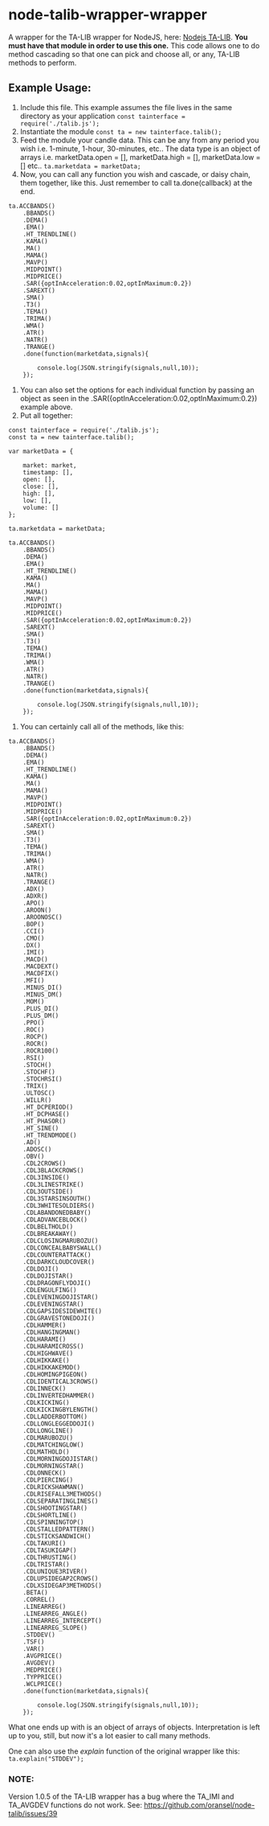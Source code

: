 # node-talib-wrapper-wrapper
A wrapper for the TA-LIB wrapper for NodeJS, here: [Nodejs TA-LIB](https://github.com/oransel/node-talib). **You must have that module in order to use this one.** This code allows one to do method cascading so that one can pick and choose all, or any, TA-LIB methods to perform.

## Example Usage:
1. Include this file. This example assumes the file lives in the same directory as your application
`const tainterface = require('./talib.js');`
1. Instantiate the module
`const ta = new tainterface.talib();`
1. Feed the module your candle data. This can be any from any period you wish i.e. 1-minute, 1-hour, 30-minutes, etc.. The data type is an object of arrays i.e. marketData.open = [], marketData.high = [], marketData.low = [] etc..
`ta.marketdata = marketData;`
1. Now, you can call any function you wish and cascade, or daisy chain, them together, like this. Just remember to call ta.done(callback) at the end.
```
ta.ACCBANDS()
    .BBANDS()
    .DEMA()
    .EMA()
    .HT_TRENDLINE()
    .KAMA()
    .MA()
    .MAMA()
    .MAVP()
    .MIDPOINT()
    .MIDPRICE()
    .SAR({optInAcceleration:0.02,optInMaximum:0.2})
    .SAREXT()
    .SMA()
    .T3()
    .TEMA()
    .TRIMA()
    .WMA()
    .ATR()
    .NATR()
    .TRANGE()
    .done(function(marketdata,signals){

        console.log(JSON.stringify(signals,null,10));
    });
```
1. You can also set the options for each individual function by passing an object as seen in the .SAR({optInAcceleration:0.02,optInMaximum:0.2}) example above.
1. Put all together:
```
const tainterface = require('./talib.js');
const ta = new tainterface.talib();

var marketData = {

    market: market,
    timestamp: [],
    open: [],
    close: [],
    high: [],
    low: [],
    volume: []
};

ta.marketdata = marketData;

ta.ACCBANDS()
    .BBANDS()
    .DEMA()
    .EMA()
    .HT_TRENDLINE()
    .KAMA()
    .MA()
    .MAMA()
    .MAVP()
    .MIDPOINT()
    .MIDPRICE()
    .SAR({optInAcceleration:0.02,optInMaximum:0.2})
    .SAREXT()
    .SMA()
    .T3()
    .TEMA()
    .TRIMA()
    .WMA()
    .ATR()
    .NATR()
    .TRANGE()
    .done(function(marketdata,signals){

        console.log(JSON.stringify(signals,null,10));
    });
```
1. You can certainly call all of the methods, like this:
```
ta.ACCBANDS()
    .BBANDS()
    .DEMA()
    .EMA()
    .HT_TRENDLINE()
    .KAMA()
    .MA()
    .MAMA()
    .MAVP()
    .MIDPOINT()
    .MIDPRICE()
    .SAR({optInAcceleration:0.02,optInMaximum:0.2})
    .SAREXT()
    .SMA()
    .T3()
    .TEMA()
    .TRIMA()
    .WMA()
    .ATR()
    .NATR()
    .TRANGE()
    .ADX()
    .ADXR()
    .APO()
    .AROON()
    .AROONOSC()
    .BOP()
    .CCI()
    .CMO()
    .DX()
    .IMI()
    .MACD()
    .MACDEXT()
    .MACDFIX()
    .MFI()
    .MINUS_DI()
    .MINUS_DM()
    .MOM()
    .PLUS_DI()
    .PLUS_DM()
    .PPO()
    .ROC()
    .ROCP()
    .ROCR()
    .ROCR100()
    .RSI()
    .STOCH()
    .STOCHF()
    .STOCHRSI()
    .TRIX()
    .ULTOSC()
    .WILLR()
    .HT_DCPERIOD()
    .HT_DCPHASE()
    .HT_PHASOR()
    .HT_SINE()
    .HT_TRENDMODE()
    .AD()
    .ADOSC()
    .OBV()
    .CDL2CROWS()
    .CDL3BLACKCROWS()
    .CDL3INSIDE()
    .CDL3LINESTRIKE()
    .CDL3OUTSIDE()
    .CDL3STARSINSOUTH()
    .CDL3WHITESOLDIERS()
    .CDLABANDONEDBABY()
    .CDLADVANCEBLOCK()
    .CDLBELTHOLD()
    .CDLBREAKAWAY()
    .CDLCLOSINGMARUBOZU()
    .CDLCONCEALBABYSWALL()
    .CDLCOUNTERATTACK()
    .CDLDARKCLOUDCOVER()
    .CDLDOJI()
    .CDLDOJISTAR()
    .CDLDRAGONFLYDOJI()
    .CDLENGULFING()
    .CDLEVENINGDOJISTAR()
    .CDLEVENINGSTAR()
    .CDLGAPSIDESIDEWHITE()
    .CDLGRAVESTONEDOJI()
    .CDLHAMMER()
    .CDLHANGINGMAN()
    .CDLHARAMI()
    .CDLHARAMICROSS()
    .CDLHIGHWAVE()
    .CDLHIKKAKE()
    .CDLHIKKAKEMOD()
    .CDLHOMINGPIGEON()
    .CDLIDENTICAL3CROWS()
    .CDLINNECK()
    .CDLINVERTEDHAMMER()
    .CDLKICKING()
    .CDLKICKINGBYLENGTH()
    .CDLLADDERBOTTOM()
    .CDLLONGLEGGEDDOJI()
    .CDLLONGLINE()
    .CDLMARUBOZU()
    .CDLMATCHINGLOW()
    .CDLMATHOLD()
    .CDLMORNINGDOJISTAR()
    .CDLMORNINGSTAR()
    .CDLONNECK()
    .CDLPIERCING()
    .CDLRICKSHAWMAN()
    .CDLRISEFALL3METHODS()
    .CDLSEPARATINGLINES()
    .CDLSHOOTINGSTAR()
    .CDLSHORTLINE()
    .CDLSPINNINGTOP()
    .CDLSTALLEDPATTERN()
    .CDLSTICKSANDWICH()
    .CDLTAKURI()
    .CDLTASUKIGAP()
    .CDLTHRUSTING()
    .CDLTRISTAR()
    .CDLUNIQUE3RIVER()
    .CDLUPSIDEGAP2CROWS()
    .CDLXSIDEGAP3METHODS()
    .BETA()
    .CORREL()
    .LINEARREG()
    .LINEARREG_ANGLE()
    .LINEARREG_INTERCEPT()
    .LINEARREG_SLOPE()
    .STDDEV()
    .TSF()
    .VAR()
    .AVGPRICE()
    .AVGDEV()
    .MEDPRICE()
    .TYPPRICE()
    .WCLPRICE()
    .done(function(marketdata,signals){

        console.log(JSON.stringify(signals,null,10));
    });
```
What one ends up with is an object of arrays of objects. Interpretation is left up to you, still, but now it's a lot easier to call many methods.

One can also use the *explain* function of the original wrapper like this:
`ta.explain("STDDEV");`

### NOTE:
Version 1.0.5 of the TA-LIB wrapper has a bug where the TA_IMI and TA_AVGDEV functions do not work. See: https://github.com/oransel/node-talib/issues/39
